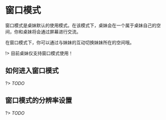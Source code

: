 # 窗口模式

窗口模式是桌妹默认的使用模式。在该模式下，桌妹会在一个属于桌妹自己的空间，你和桌妹将会通过屏幕进行交流。

在窗口模式下，你可以通过与妹妹的互动切换妹妹所在的空间哦。

!> 目前桌妹仅支持窗口模式使用！

## 如何进入窗口模式

?> _TODO_

## 窗口模式的分辨率设置

?> _TODO_